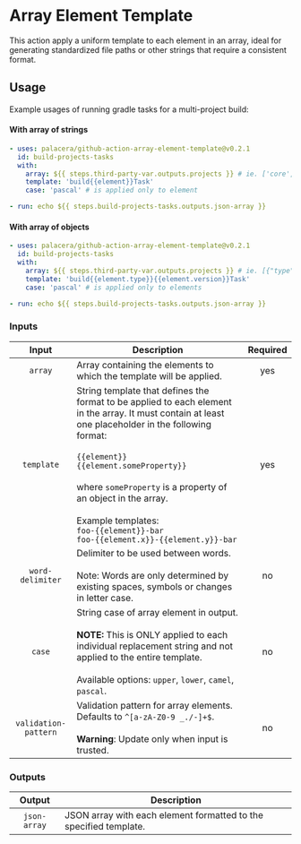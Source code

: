 # Array Element Template

This action apply a uniform template to each element in an array, ideal for generating standardized file
paths or other strings that require a consistent format.

## Usage

Example usages of running gradle tasks for a multi-project build:

#### With array of strings

```yaml
- uses: palacera/github-action-array-element-template@v0.2.1
  id: build-projects-tasks
  with:
    array: ${{ steps.third-party-var.outputs.projects }} # ie. ['core', 'feature']
    template: 'build{{element}}Task'
    case: 'pascal' # is applied only to element

- run: echo ${{ steps.build-projects-tasks.outputs.json-array }}
```

#### With array of objects

```yaml
- uses: palacera/github-action-array-element-template@v0.2.1
  id: build-projects-tasks
  with:
    array: ${{ steps.third-party-var.outputs.projects }} # ie. [{"type":"core", "version":""}, {"type":"feature", "version":"snapshot"}]
    template: 'build{{element.type}}{{element.version}}Task'
    case: 'pascal' # is applied only to elements

- run: echo ${{ steps.build-projects-tasks.outputs.json-array }}
```

### Inputs

|        Input         | Description                                                                                                                                                                                                                                                                                                                                                                          | Required |
|:--------------------:|--------------------------------------------------------------------------------------------------------------------------------------------------------------------------------------------------------------------------------------------------------------------------------------------------------------------------------------------------------------------------------------|:--------:|
|       `array`        | Array containing the elements to which the template will be applied.                                                                                                                                                                                                                                                                                                                 |   yes    |         
|      `template`      | String template that defines the format to be applied to each element in the array. It must contain at least one placeholder in the following format: <br/><br/>`{{element}}`<br/>`{{element.someProperty}}`<br/><br/> where `someProperty` is a property of an object in the array.<br/><br/>Example templates:<br/>`foo-{{element}}-bar`<br/>`foo-{{element.x}}-{{element.y}}-bar` |   yes    |          
|   `word-delimiter`   | Delimiter to be used between words.<br/><br/>Note: Words are only determined by existing spaces, symbols or changes in letter case.                                                                                                                                                                                                                                                  |    no    |         
|        `case`        | String case of array element in output.<br/><br/>**NOTE:** This is ONLY applied to each individual replacement string and not applied to the entire template.<br/><br/>Available options: `upper`, `lower`, `camel`, `pascal`.                                                                                                                                                       |    no    |
| `validation-pattern` | Validation pattern for array elements. Defaults to `^[a-zA-Z0-9 _./-]+$`. <br/><br /> **Warning**: Update only when input is trusted.                                                                                                                                                                                                                                                |    no    |

### Outputs

|      Output       | Description                                                         |
|:-----------------:|---------------------------------------------------------------------|
|   `json-array`    | JSON array with each element formatted to the specified template.   |



